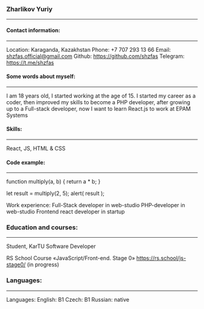 ### Zharlikov Yuriy

---

#### Contact information:

---

Location: Karaganda, Kazakhstan
Phone: +7 707 293 13 66
Email: shzfas.official@gmail.com
Github: https://github.com/shzfas
Telegram: https://t.me/shzfas

#### Some words about myself:

---

I am 18 years old, I started working at the age of 15.
I started my career as a coder, then improved my skills to become a PHP developer, after growing up to a Full-stack developer, now I want to learn React.js to work at EPAM Systems

#### Skills:

---

React, JS, HTML & CSS

#### Code example:

---

function multiply(a, b) {
  return a * b;
}

let result = multiply(2, 5);
alert( result );

Work experience:
Full-Stack developer in web-studio
PHP-developer in web-studio
Frontend react developer in startup

### Education and courses:

---

Student, KarTU 
Software Developer

RS School Course «JavaScript/Front-end. Stage 0» https://rs.school/js-stage0/ (in progress)

### Languages:

---

Languages:
English: B1
Czech: B1
Russian: native
